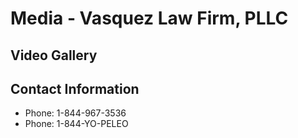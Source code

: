 # Media - Vasquez Law Firm, PLLC

## Video Gallery

## Contact Information

- Phone: 1-844-967-3536
- Phone: 1-844-YO-PELEO
